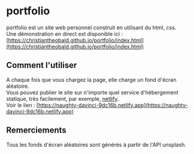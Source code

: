 # portfolio
portfolio est un site web personnel construit en utilisant du html, css. <br>
Une démonstration en direct est disponible ici : [https://christiantheobald.github.io/portfolio/index.html](https://christiantheobald.github.io/portfolio/index.html)
## Comment l'utiliser
A chaque fois que vous chargez la page, elle charge un fond d'écran aléatoire. <br>
Vous pouvez publier le site sur n'importe quel service d'hébergement statique, très facilement, par exemple, [netlify](https://netlify.com). <br>
Voir le lien : [https://naughty-davinci-9dc16b.netlify.app](https://naughty-davinci-9dc16b.netlify.app)
## Remerciements
Tous les fonds d'écran aléatoires sont générés à partir de l'API unsplash.

